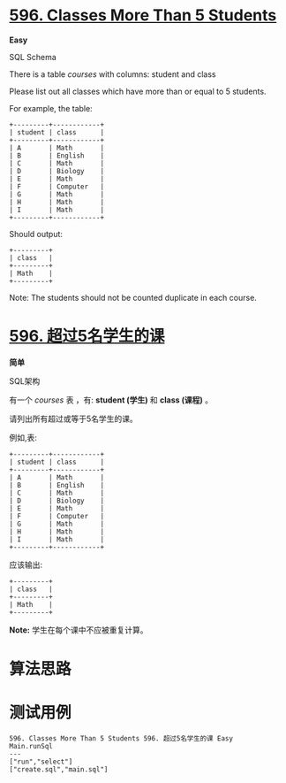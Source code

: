 # [596. Classes More Than 5 Students][enTitle]

**Easy**

SQL Schema 



There is a table  *courses*  with columns: student and class

Please list out all classes which have more than or equal to 5 students.

For example, the table:

```
+---------+------------+
| student | class      |
+---------+------------+
| A       | Math       |
| B       | English    |
| C       | Math       |
| D       | Biology    |
| E       | Math       |
| F       | Computer   |
| G       | Math       |
| H       | Math       |
| I       | Math       |
+---------+------------+

```

Should output:

```
+---------+
| class   |
+---------+
| Math    |
+---------+

```



Note: The students should not be counted duplicate in each course.


# [596. 超过5名学生的课][cnTitle]

**简单**

SQL架构 



有一个 *courses*  表 ，有: **student (学生)** 和 **class (课程)** 。

请列出所有超过或等于5名学生的课。

例如,表:

```
+---------+------------+
| student | class      |
+---------+------------+
| A       | Math       |
| B       | English    |
| C       | Math       |
| D       | Biology    |
| E       | Math       |
| F       | Computer   |
| G       | Math       |
| H       | Math       |
| I       | Math       |
+---------+------------+

```

应该输出:

```
+---------+
| class   |
+---------+
| Math    |
+---------+

```

**Note:**  学生在每个课中不应被重复计算。




# 算法思路

# 测试用例
```
596. Classes More Than 5 Students 596. 超过5名学生的课 Easy
Main.runSql
---
["run","select"]
["create.sql","main.sql"]
```

[enTitle]: https://leetcode.com/problems/classes-more-than-5-students/
[cnTitle]: https://leetcode-cn.com/problems/classes-more-than-5-students/
